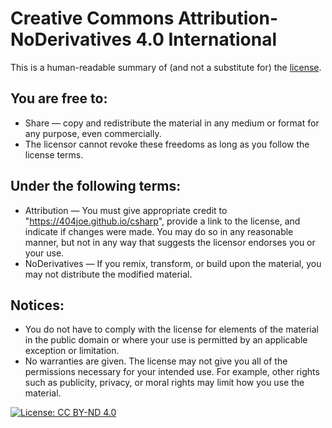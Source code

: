# Creative Commons Attribution-NoDerivatives 4.0 International

This is a human-readable summary of (and not a substitute for) the [license](https://creativecommons.org/licenses/by-nd/4.0/).

## You are free to:
- Share — copy and redistribute the material in any medium or format for any purpose, even commercially.
- The licensor cannot revoke these freedoms as long as you follow the license terms.

## Under the following terms:
- Attribution — You must give appropriate credit to "https://404joe.github.io/csharp", provide a link to the license, and indicate if changes were made. You may do so in any reasonable manner, but not in any way that suggests the licensor endorses you or your use.
- NoDerivatives — If you remix, transform, or build upon the material, you may not distribute the modified material.

## Notices:
- You do not have to comply with the license for elements of the material in the public domain or where your use is permitted by an applicable exception or limitation.
- No warranties are given. The license may not give you all of the permissions necessary for your intended use. For example, other rights such as publicity, privacy, or moral rights may limit how you use the material.

[![License: CC BY-ND 4.0](https://img.shields.io/badge/License-CC%20BY--ND-lightgrey.svg)](https://creativecommons.org/licenses/by-nd/4.0/)
